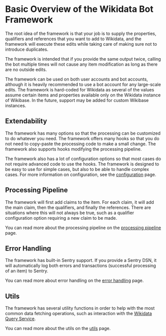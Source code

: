 # Basic Overview of the Wikidata Bot Framework

The root idea of the framework is that your job is to supply the properties,
qualifiers and references that you want to add to Wikidata, and the framework
will execute these edits while taking care of making sure not to introduce
duplicates.

The framework is intended that if you provide the same output twice, calling the
bot multiple times will not cause any item modification as long as there are no
outside edits.

The framework can be used on both user accounts and bot accounts, although it is
heavily recommended to use a bot account for any large-scale edits. The
framework is hard-coded for Wikidata as several of the values assume certain
items and properties available only on the Wikidata instance of Wikibase. In the
future, support may be added for custom Wikibase instances.

## Extendability

The framework has many options so that the processing can be customized to do
whatever you need. The framework offers many hooks so that you do not need to
copy-paste the processing code to make a small change. The framework also
supports hooks modifying the processing pipeline.

The framework also has a lot of configuration options so that most cases do not
require advanced code to use the hooks. The framework is designed to be easy to
use for simple cases, but also to be able to handle complex cases. For more
information on configuration, see the [configuration](configuration.md) page.

## Processing Pipeline

The framework will first add claims to the item. For each claim, it will add the
main claim, then the qualifiers, and finally the references. There are
situations where this will not always be true, such as a qualifier configuration
option requiring a new claim to be made.

You can read more about the processing pipeline on the
[processing pipeline](processing-pipeline.md) page.

## Error Handling

The framework has built-in Sentry support. If you provide a Sentry DSN, it will
automatically log both errors and transactions (successful processing of an
item) to Sentry.

You can read more about error handling on the
[error handling](error-handling.md) page.

## Utils

The framework has several utility functions in order to help with the most
common data fetching operations, such as interaction with the
[Wikidata Query Service](https://query.wikidata.org/).

You can read more about the utils on the [utils](utils.md) page.
